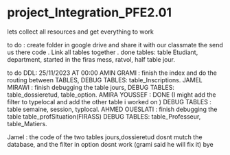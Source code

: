 # project_Integration_PFE2.01

lets collect all resources and get everything to work

to do :
 create folder in google drive and share it with our classmate the send us there code .
 Link all tables together .
done tables: table Etudiant, department, started in the firas mess, ratvol, half table jour.

to do DDL: 25/11/2023 AT 00:00
    AMIN GRAMI :
      finish the index and do the routing between TABLES,
      DEBUG TABLES: table_Inscriptions.
    JAMEL MIRAWI :
      finish debugging the table jours,
      DEBUG TABLES: table_dossieretud, table_option.
    AMIRA YOUSSEF :  DONE (I might add the filter to typelocal and add the other table i worked on )
      DEBUG TABLES : table semaine, session, typlocal.
    AHMED OUESLATI :
      finish debugging the table table_profSituation(FIRASS)
      DEBUG TABLES: table_Professeur, table_Matiers.

Jamel : the code of the two tables  jours,dossieretud dosnt mutch the database, and the filter in option dosnt work (grami said he will fix it) bye
